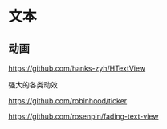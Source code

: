 # 文本

## 动画

https://github.com/hanks-zyh/HTextView

强大的各类动效

https://github.com/robinhood/ticker

https://github.com/rosenpin/fading-text-view
